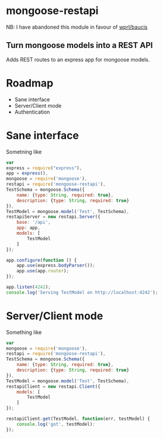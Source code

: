 mongoose-restapi
================

NB: I have abandoned this module in favour of [wprl/baucis](https://github.com/wprl/baucis)

Turn mongoose models into a REST API
------------------------------------

Adds REST routes to an express app for mongoose models.

Roadmap
=======

- Sane interface
- Server/Client mode
- Authentication

Sane interface
==============

Sometning like

```javascript
var
express = require("express"),
app = express(),
mongoose = require('mongoose'),
restapi = require('mongoose-restapi'),
TestSchema = mongoose.Schema({
	name: {type: String, required: true},
	description: {type: String, required: true}
}),
TestModel = mongoose.model('Test', TestSchema),
restapiServer = new restapi.Server({
	base: '/api',
	app: app,
	models: [
		TestModel
	]
});

app.configure(function () {
	app.use(express.bodyParser());
	app.use(app.router);
});

app.listen(4242);
console.log('Serving TestModel on http://localhost:4242');
```

Server/Client mode
==================

Something like

```javascript
var
mongoose = require('mongoose'),
restapi = require('mongoose-restapi'),
TestSchema = mongoose.Schema({
	name: {type: String, required: true},
	description: {type: String, required: true}
}),
TestModel = mongoose.model('Test', TestSchema),
restapiClient = new restapi.Client({
	models: [
		TestModel
	]
});

restapiClient.get(TestModel, function(err, testModel) {
	console.log('got', testModel):
});
```